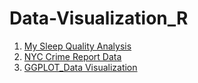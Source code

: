 # Data-Visualization_R

1. [My Sleep Quality Analysis](https://htmlpreview.github.io/?https://github.com/wanlinglee0301/Data-Visualization_R/blob/master/My_Sleep_Analysis.html#page3)
2. [NYC Crime Report Data](https://htmlpreview.github.io/?https://github.com/wanlinglee0301/Data-Visualization_R/blob/master/NYC_crime_v1.nb.html)
3. [GGPLOT_Data Visualization](https://htmlpreview.github.io/?https://github.com/wanlinglee0301/Data-Visualization_R/blob/master/visualization_v1.nb.html)
